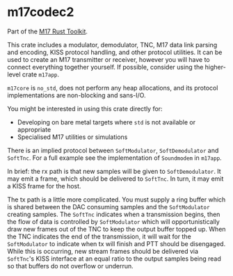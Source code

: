 # m17codec2

Part of the [M17 Rust Toolkit](https://octet-stream.net/p/m17rt/).

This crate includes a modulator, demodulator, TNC, M17 data link parsing and encoding, KISS protocol handling, and other protocol utilities. It can be used to create an M17 transmitter or receiver, however you will have to connect everything together yourself. If possible, consider using the higher-level crate `m17app`.

`m17core` is `no_std`, does not perform any heap allocations, and its protocol implementations are non-blocking and sans-I/O.

You might be interested in using this crate directly for:

* Developing on bare metal targets where `std` is not available or appropriate
* Specialised M17 utilities or simulations

There is an implied protocol between `SoftModulator`, `SoftDemodulator` and `SoftTnc`. For a full example see the implementation of `Soundmodem` in `m17app`.

In brief: the rx path is that new samples will be given to `SoftDemodulator`. It may emit a frame, which should be delivered to `SoftTnc`. In turn, it may emit a KISS frame for the host.

The tx path is a little more complicated. You must supply a ring buffer which is shared between the DAC consuming samples and the `SoftModulator` creating samples. The `SoftTnc` indicates when a transmission begins, then the flow of data is controlled by `SoftModulator` which will opportunistically draw new frames out of the TNC to keep the output buffer topped up. When the TNC indicates the end of the transmission, it will wait for the `SoftModulator` to indicate when tx will finish and PTT should be disengaged. While this is occurring, new stream frames should be delivered via `SoftTnc`'s KISS interface at an equal ratio to the output samples being read so that buffers do not overflow or underrun.

